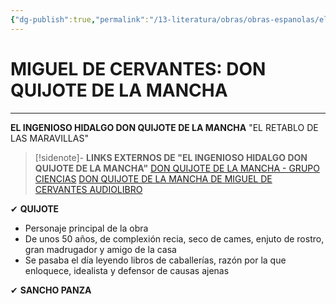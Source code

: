 ```yaml
---
{"dg-publish":true,"permalink":"/13-literatura/obras/obras-espanolas/el-ingenioso-hidalgo-don-quijote-de-la-mancha/","tags":["Literatura","Teoría","Complemento"]}
---
```


# MIGUEL DE CERVANTES: DON QUIJOTE DE LA MANCHA
---
**EL INGENIOSO HIDALGO DON QUIJOTE DE LA MANCHA**
"EL RETABLO DE LAS MARAVILLAS"

>[!sidenote]- **LINKS EXTERNOS DE "EL INGENIOSO HIDALGO DON QUIJOTE DE LA MANCHA"** 
>[DON QUIJOTE DE LA MANCHA - GRUPO CIENCIAS](https://www.youtube.com/watch?v=-IAiGLm7on8) 
>[DON QUIJOTE DE LA MANCHA DE MIGUEL DE CERVANTES AUDIOLIBRO](https://www.youtube.com/watch?v=RDl-tXHWgtU)

✔ **QUIJOTE**
- Personaje principal de la obra
- De unos 50 años, de complexión recia, seco de cames, enjuto de rostro, gran madrugador y amigo de la casa
- Se pasaba el día leyendo libros de caballerías, razón por la que enloquece, idealista y defensor de causas ajenas

✔ **SANCHO PANZA**
